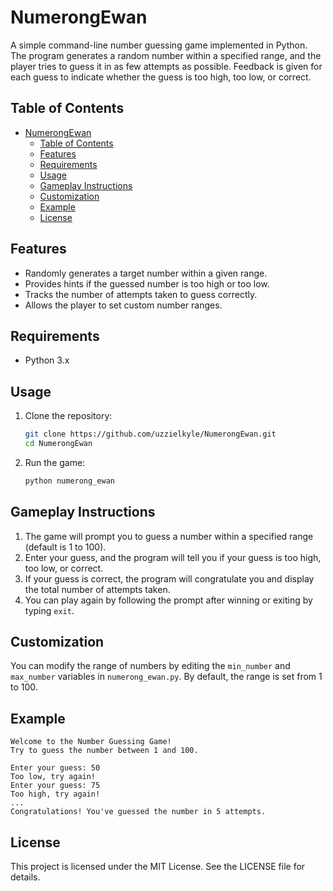 NumerongEwan
====================

A simple command-line number guessing game implemented in Python. The program generates a random number within a specified range, and the player tries to guess it in as few attempts as possible. Feedback is given for each guess to indicate whether the guess is too high, too low, or correct.

Table of Contents
-----------------

- [NumerongEwan](#numerongewan)
  - [Table of Contents](#table-of-contents)
  - [Features](#features)
  - [Requirements](#requirements)
  - [Usage](#usage)
  - [Gameplay Instructions](#gameplay-instructions)
  - [Customization](#customization)
  - [Example](#example)
  - [License](#license)

Features
--------

- Randomly generates a target number within a given range.
- Provides hints if the guessed number is too high or too low.
- Tracks the number of attempts taken to guess correctly.
- Allows the player to set custom number ranges.

Requirements
------------

- Python 3.x

Usage
-----

1. Clone the repository:

    ```bash
    git clone https://github.com/uzzielkyle/NumerongEwan.git
    cd NumerongEwan
    ```

2. Run the game:

    ```bash
    python numerong_ewan
    ```

Gameplay Instructions
---------------------

1. The game will prompt you to guess a number within a specified range (default is 1 to 100).
2. Enter your guess, and the program will tell you if your guess is too high, too low, or correct.
3. If your guess is correct, the program will congratulate you and display the total number of attempts taken.
4. You can play again by following the prompt after winning or exiting by typing `exit`.

Customization
-------------

You can modify the range of numbers by editing the `min_number` and `max_number` variables in `numerong_ewan.py`. By default, the range is set from 1 to 100.

Example
-------

```plaintext
Welcome to the Number Guessing Game!
Try to guess the number between 1 and 100.

Enter your guess: 50
Too low, try again!
Enter your guess: 75
Too high, try again!
...
Congratulations! You've guessed the number in 5 attempts.
```

License
-------

This project is licensed under the MIT License. See the LICENSE file for details.
